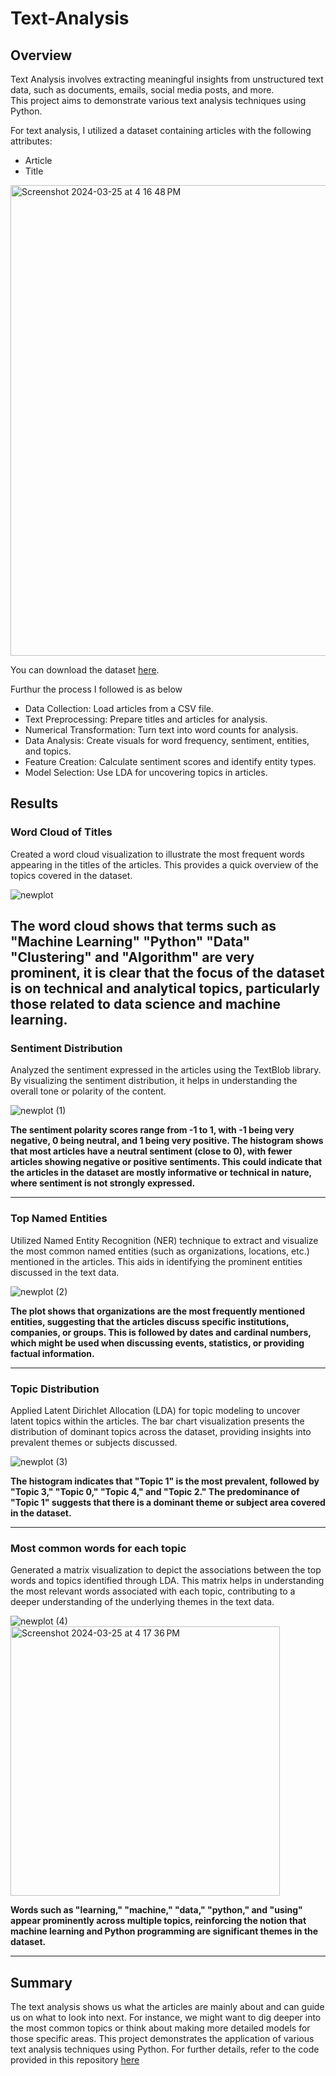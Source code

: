 # Text-Analysis

## Overview

Text Analysis involves extracting meaningful insights from unstructured text data, such as documents, emails, social media posts, and more.  
This project aims to demonstrate various text analysis techniques using Python.

For text analysis, I utilized a dataset containing articles with the following attributes:

- Article
- Title

<img width="753" alt="Screenshot 2024-03-25 at 4 16 48 PM" src="https://github.com/BhavyaChawlaGit/Text-Analysis-using-Python/assets/112718303/7283dd42-f3ee-4b31-b18e-84785a79b371">


You can download the dataset [here](https://statso.io/wp-content/uploads/2023/02/Topic-Modelling.zip).

Furthur the process I followed is as below

- Data Collection: Load articles from a CSV file.
- Text Preprocessing: Prepare titles and articles for analysis.
- Numerical Transformation: Turn text into word counts for analysis.
- Data Analysis: Create visuals for word frequency, sentiment, entities, and topics.
- Feature Creation: Calculate sentiment scores and identify entity types.
- Model Selection: Use LDA for uncovering topics in articles.


## Results

### Word Cloud of Titles

Created a word cloud visualization to illustrate the most frequent words appearing in the titles of the articles. This provides a quick overview of the topics covered in the dataset.

![newplot](https://github.com/BhavyaChawlaGit/Text-Analysis-using-Python/assets/112718303/023a58ee-9cc6-4fce-9e61-c949e01ff082)


**The word cloud shows that terms such as "Machine Learning" "Python" "Data" "Clustering" and "Algorithm" are very prominent, it is clear that the focus of the dataset is on technical and analytical topics, particularly those related to data science and machine learning.**  
---

### Sentiment Distribution

Analyzed the sentiment expressed in the articles using the TextBlob library. By visualizing the sentiment distribution, it helps in understanding the overall tone or polarity of the content.  

![newplot (1)](https://github.com/BhavyaChawlaGit/Text-Analysis-using-Python/assets/112718303/def3b2b7-fdfd-4f7a-be0f-162fdca1af52)

**The sentiment polarity scores range from -1 to 1, with -1 being very negative, 0 being neutral, and 1 being very positive. The histogram shows that most articles have a neutral sentiment (close to 0), with fewer articles showing negative or positive sentiments. This could indicate that the articles in the dataset are mostly informative or technical in nature, where sentiment is not strongly expressed.**

---

### Top Named Entities

Utilized Named Entity Recognition (NER) technique to extract and visualize the most common named entities (such as organizations, locations, etc.) mentioned in the articles. This aids in identifying the prominent entities discussed in the text data.   

![newplot (2)](https://github.com/BhavyaChawlaGit/Text-Analysis-using-Python/assets/112718303/d9e104bd-6d53-407f-ae11-7b8d8ab5e8be)

**The plot shows that organizations are the most frequently mentioned entities, suggesting that the articles discuss specific institutions, companies, or groups. This is followed by dates and cardinal numbers, which might be used when discussing events, statistics, or providing factual information.**

---

### Topic Distribution

Applied Latent Dirichlet Allocation (LDA) for topic modeling to uncover latent topics within the articles. The bar chart visualization presents the distribution of dominant topics across the dataset, providing insights into prevalent themes or subjects discussed.  

![newplot (3)](https://github.com/BhavyaChawlaGit/Text-Analysis-using-Python/assets/112718303/6b62cf79-f980-4c6d-946f-c48f60871294)

**The histogram indicates that "Topic 1" is the most prevalent, followed by "Topic 3," "Topic 0," "Topic 4," and "Topic 2." The predominance of "Topic 1" suggests that there is a dominant theme or subject area covered in the dataset.**

---

### Most common words for each topic

Generated a matrix visualization to depict the associations between the top words and topics identified through LDA. This matrix helps in understanding the most relevant words associated with each topic, contributing to a deeper understanding of the underlying themes in the text data.  

![newplot (4)](https://github.com/BhavyaChawlaGit/Text-Analysis-using-Python/assets/112718303/140a1d75-5529-4050-8ddc-d1533bb9666b)
<img width="431" alt="Screenshot 2024-03-25 at 4 17 36 PM" src="https://github.com/BhavyaChawlaGit/Text-Analysis-using-Python/assets/112718303/8338e23c-04f1-4f65-95a5-6783ac8a3d1a">

**Words such as "learning," "machine," "data," "python," and "using" appear prominently across multiple topics, reinforcing the notion that machine learning and Python programming are significant themes in the dataset.**

---

## Summary

The text analysis shows us what the articles are mainly about and can guide us on what to look into next. For instance, we might want to dig deeper into the most common topics or think about making more detailed models for those specific areas. This project demonstrates the application of various text analysis techniques using Python. For further details, refer to the code provided in this repository [here](analysis.py)



